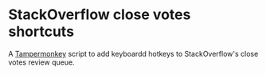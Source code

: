StackOverflow close votes shortcuts
================================================

A [Tampermonkey] script to add keyboardd hotkeys to StackOverflow's close votes review queue.

[Tampermonkey]: http://tampermonkey.net/
